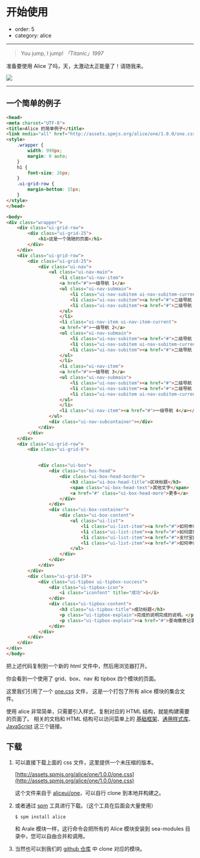 # 开始使用

- order: 5
- category: alice

---

> You jump, I jump!   *「Titanic」1997*

准备要使用 Alice 了吗，天，太激动太正能量了！请随我来。

![](https://i.alipayobjects.com/e/201303/2P3fLYiHrA.jpg)

---

## 一个简单的例子

```html
<head>
<meta charset="UTF-8">
<title>Alice 的简单例子</title>
<link media="all" href="http://assets.spmjs.org/alice/one/1.0.0/one.css" rel="stylesheet">
<style>
    .wrapper {
        width: 990px;
        margin: 0 auto;
    }
    h1 {
        font-size: 26px;
    }
    .ui-grid-row {
        margin-bottom: 15px;
    }
</style>
</head>

<body>
<div class="wrapper">
    <div class="ui-grid-row">
        <div class="ui-grid-25">
            <h1>这是一个简陋的页面</h1>
        </div>
    </div>
    <div class="ui-grid-row">
        <div class="ui-grid-25">
            <div class="ui-nav">
                <ul class="ui-nav-main">
                    <li class="ui-nav-item">
                    <a href="#">一级导航 1</a>
                    <ul class="ui-nav-submain">
                        <li class="ui-nav-subitem ui-nav-subitem-current"><a href="#">二级导航 1-1</a></li>
                        <li class="ui-nav-subitem"><a href="#">二级导航 1-2</a></li>
                        <li class="ui-nav-subitem"><a href="#">二级导航 1-3</a></li>
                    </ul>
                    </li>
                    <li class="ui-nav-item ui-nav-item-current">
                    <a href="#">一级导航 2</a>
                    <ul class="ui-nav-submain">
                        <li class="ui-nav-subitem"><a href="#">二级导航 2-1</a></li>
                        <li class="ui-nav-subitem ui-nav-subitem-current"><a href="#">二级导航 2-2</a></li>
                        <li class="ui-nav-subitem"><a href="#">二级导航 2-3</a></li>
                    </ul>
                    </li>
                    <li class="ui-nav-item">
                    <a href="#">一级导航 3</a>
                    <ul class="ui-nav-submain">
                        <li class="ui-nav-subitem"><a href="#">二级导航 3-1</a></li>
                        <li class="ui-nav-subitem"><a href="#">二级导航 3-2</a></li>
                        <li class="ui-nav-subitem ui-nav-subitem-current"><a href="#">二级导航 3-3</a></li>
                    </ul>
                    </li>
                    <li class="ui-nav-item"><a href="#">一级导航 4</a></li>
                </ul>
                <div class="ui-nav-subcontainer"></div>
            </div>
        </div>
    </div>
    <div class="ui-grid-row">
        <div class="ui-grid-6">


            <div class="ui-box">
                <div class="ui-box-head">
                    <div class="ui-box-head-border">
                        <h3 class="ui-box-head-title">区块标题</h3>
                        <span class="ui-box-head-text">其他文字</span>
                        <a href="#" class="ui-box-head-more">更多</a>
                    </div>
                </div>
                <div class="ui-box-container">
                    <div class="ui-box-content">
                        <ul class="ui-list">
                            <li class="ui-list-item"><a href="#">如何申请认证？</a></li>
                            <li class="ui-list-item"><a href="#">如何提现？</a></li>
                            <li class="ui-list-item"><a href="#">支付宝数字证书有什么作用？</a></li>
                            <li class="ui-list-item"><a href="#">如何申请认证？</a></li>
                        </ul>
                    </div>
                </div>
            </div>
        </div>
        <div class="ui-grid-19">
            <div class="ui-tipbox ui-tipbox-success">
                <div class="ui-tipbox-icon">
                    <i class="iconfont" title="成功">ï</i>
                </div>
                <div class="ui-tipbox-content">
                    <h3 class="ui-tipbox-title">成功标题</h3>
                    <p class="ui-tipbox-explain">完成的说明完成的说明。</p>
                    <p class="ui-tipbox-explain"><a href="#">查询缴费记录</a> | <a href="#">我的支付宝</a></p>
                </div>
            </div>
        </div>
    </div>
</div>
</body>
```

把上述代码复制到一个新的 html 文件中，然后用浏览器打开。

你会看到一个使用了 grid、box、nav 和 tipbox 四个模块的页面。

这里我们引用了一个 [one.css](http://assets.spmjs.org/alice/one/1.0.0/one.css) 文件，
这是一个打包了所有 alice 模块的集合文件。

使用 alice 非常简单，只需要引入样式，复制对应的 HTML 结构，就能构建需要的页面了。
相关的文档和 HTML 结构可以访问菜单上的 [基础框架](/docs/framework.html)、[通用样式库](/docs/widget.html)、[JavaScript](/docs/javascript.html) 这三个链接。


## 下载

1. 可以直接下载上面的 css 文件，这里提供一个未压缩的版本。

    [http://assets.spmjs.org/alice/one/1.0.0/one.css](http://assets.spmjs.org/alice/one/1.0.0/one.css)

    这个文件来自于 [aliceui/one](https://github.com/aliceui/one)，可以自行 clone 到本地并构建之。

2. 或者通过 [spm](https://github.com/spmjs/spm2/) 工具进行下载。（这个工具在后面会大量使用）

    ```
    $ spm install alice
    ```

    和 Arale 模块一样，这行命令会把所有的 Alice 模块安装到 sea-modules 目录中，您可以自由合并和调用。

3. 当然也可以到我们的 [github 仓库](https://github.com/aliceui/) 中 clone 对应的模块。
